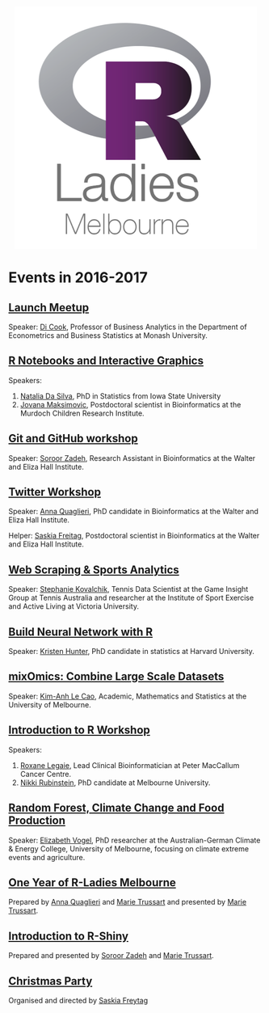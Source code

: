 
<img src="README_files/figure-markdown_github/unnamed-chunk-1-1.png" style="display: block; margin: auto;" />

Events in 2016-2017
===================

[Launch Meetup](https://github.com/R-LadiesAU/Events-2017/tree/master/2016-10-18-Launch-Meetup)
-----------------------------------------------------------------------------------------------

Speaker: [Di Cook](https://monash.edu/research/explore/en/persons/dianne-cook(be6154be-91fd-4bed-bf30-d1da98e88212).html), Professor of Business Analytics in the Department of Econometrics and Business Statistics at Monash University.

[R Notebooks and Interactive Graphics](https://github.com/R-LadiesAU/Events-2017/tree/master/2017-02-20-LearnAboutRNotebooksAheatmapInteractiveGraphics)
--------------------------------------------------------------------------------------------------------------------------------------------------------

Speakers:

1.  [Natalia Da Silva](http://ndasilva.public.iastate.edu/), PhD in Statistics from Iowa State University
2.  [Jovana Maksimovic](https://www.mcri.edu.au/users/dr-jovana-maksimovic), Postdoctoral scientist in Bioinformatics at the Murdoch Children Research Institute.

[Git and GitHub workshop](https://github.com/R-LadiesAU/Events-2017/tree/master/2017-04-05-Git-Workshop)
--------------------------------------------------------------------------------------------------------

Speaker: [Soroor Zadeh](https://twitter.com/SoroorHediyeh?lang=en), Research Assistant in Bioinformatics at the Walter and Eliza Hall Institute.

[Twitter Workshop](https://github.com/R-LadiesAU/Events-2017/tree/master/2017-05-22-Twitter-Workshop)
-----------------------------------------------------------------------------------------------------

Speaker: [Anna Quaglieri](https://github.com/annaquaglieri16), PhD candidate in Bioinformatics at the Walter and Eliza Hall Institute.

Helper: [Saskia Freitag](https://twitter.com/trashystats), Postdoctoral scientist in Bioinformatics at the Walter and Eliza Hall Institute.

[Web Scraping & Sports Analytics](https://github.com/R-LadiesAU/Events-2017/tree/master/2017-06-15-Web-Scraping)
----------------------------------------------------------------------------------------------------------------

Speaker: [Stephanie Kovalchik](http://on-the-t.com/), Tennis Data Scientist at the Game Insight Group at Tennis Australia and researcher at the Institute of Sport Exercise and Active Living at Victoria University.

[Build Neural Network with R](https://github.com/R-LadiesAU/Events-2017/tree/master/2017-07-17-BuildNeuralNetwork)
------------------------------------------------------------------------------------------------------------------

Speaker: [Kristen Hunter](https://statistics.fas.harvard.edu/people/kristen-hunter), PhD candidate in statistics at Harvard University.

[mixOmics: Combine Large Scale Datasets](https://github.com/R-LadiesAU/Events-2017/tree/master/2017-08-22-combine-large-scale-dataset-workshop)
-----------------------------------------------------------------------------------------------------------------------------------------------

Speaker: [Kim-Anh Le Cao](https://findanexpert.unimelb.edu.au/display/person791255), Academic, Mathematics and Statistics at the University of Melbourne.

[Introduction to R Workshop](https://github.com/R-LadiesAU/Events-2017/tree/master/2017-09-23-Introduction_to_R_workshop)
-------------------------------------------------------------------------------------------------------------------------

Speakers:

1.  [Roxane Legaie](https://twitter.com/RoxaneLegaie), Lead Clinical Bioinformatician at Peter MacCallum Cancer Centre.
2.  [Nikki Rubinstein](https://twitter.com/nikkirubinstein), PhD candidate at Melbourne University.

[Random Forest, Climate Change and Food Production](https://github.com/R-LadiesAU/Events-2017/tree/master/2017-10-25-ClimateChange_and_RandomForest)
----------------------------------------------------------------------------------------------------------------------------------------------------

Speaker: [Elizabeth Vogel](https://twitter.com/evbln), PhD researcher at the Australian-German Climate & Energy College, University of Melbourne, focusing on climate extreme events and agriculture.

[One Year of R-Ladies Melbourne](https://github.com/R-LadiesAU/Events-2017/tree/master/2017-10-25_OneYearOfRLadiesMelbourne)
----------------------------------------------------------------------------------------------------------------------------

Prepared by [Anna Quaglieri](https://github.com/annaquaglieri16) and [Marie Trussart](https://www.researchgate.net/profile/Marie_Trussart) and presented by [Marie Trussart](https://www.researchgate.net/profile/Marie_Trussart).

[Introduction to R-Shiny](https://github.com/R-LadiesAU/Events-2017/tree/master/2017-11-23-Introduction-To-RShiny)
------------------------------------------------------------------------------------------------------------------

Prepared and presented by [Soroor Zadeh](https://github.com/soroorh) and [Marie Trussart](https://www.researchgate.net/profile/Marie_Trussart).

[Christmas Party](https://github.com/R-LadiesAU/Events-2017/tree/master/2017-12-14_Christmas-Party)
---------------------------------------------------------------------------------------------------

Organised and directed by [Saskia Freytag](https://github.com/SaskiaFreytag)
